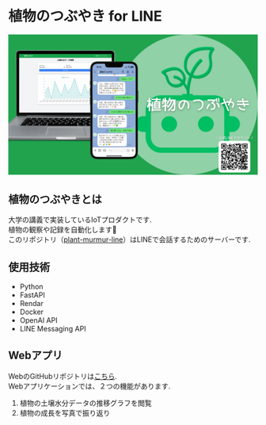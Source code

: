 # 植物のつぶやき for LINE
![植物のつぶやきのサムネイル](plant-murmur-thumbnail.png "植物のつぶやきのサムネイル")

## 植物のつぶやきとは
大学の講義で実装しているIoTプロダクトです.<br>
植物の観察や記録を自動化します🌱<br>
このリポジトリ（[plant-murmur-line](https://github.com/imaikosuke/plant-murmur-line)）はLINEで会話するためのサーバーです.

## 使用技術
- Python
- FastAPI
- Rendar
- Docker
- OpenAI API
- LINE Messaging API

## Webアプリ
WebのGitHubリポジトリは[こちら](https://github.com/imaikosuke/plant-murmur).<br>
Webアプリケーションでは、２つの機能があります.<br>
1. 植物の土壌水分データの推移グラフを閲覧
2. 植物の成長を写真で振り返り
